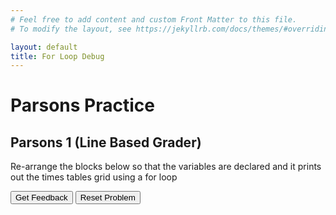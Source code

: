 ```yaml
---
# Feel free to add content and custom Front Matter to this file.
# To modify the layout, see https://jekyllrb.com/docs/themes/#overriding-theme-defaults

layout: default
title: For Loop Debug
---
```

# Parsons Practice
## Parsons 1 (Line Based Grader)
Re-arrange the blocks below so that the variables are declared and it prints out the times tables grid using a for loop

<div id="sortableTrash" class="sortable-code"></div> 
<div id="sortable" class="sortable-code"></div> 
<div style="clear:both;"></div> 
<p> 
    <input id="feedbackLink" value="Get Feedback" type="button" /> 
    <input id="newInstanceLink" value="Reset Problem" type="button" /> 
</p> 
<script type="text/javascript"> 
(function(){
  var initial = "numberToMultiply = 1\n" +
    "startNumber = 1\n" +
    "endNumber = 10\n" +
    "for i in range(startNumber, endNumber + 1):\n" +
    "  print(numberToMultiply,\"x\",i, \"= \", numberToMultiply*i )";
  var parsonsPuzzle = new ParsonsWidget({
    "sortableId": "sortable",
    "max_wrong_lines": 0,
    "grader": ParsonsWidget._graders.VariableCheckGrader,
    "exec_limit": 2500,
    "can_indent": true,
    "x_indent": 50,
    "lang": "en",
    "show_feedback": true,
    "trashId": "sortableTrash",
    "vartests": [
        {
            "message": "Check",
            "initcode": "10\n5",
            "code": "Correct",
            "variables": {}
        },
        {
            "message": "Check",
            "initcode": "10\n5",
            "code": "Correct",
            "variables": {}
        }
    ]
  });
  parsonsPuzzle.init(initial);
  parsonsPuzzle.shuffleLines();
  $("#newInstanceLink").click(function(event){ 
      event.preventDefault(); 
      parsonsPuzzle.shuffleLines(); 
  }); 
  $("#feedbackLink").click(function(event){ 
      event.preventDefault(); 
      parsonsPuzzle.getFeedback(); 
  }); 
})(); 
</script>




